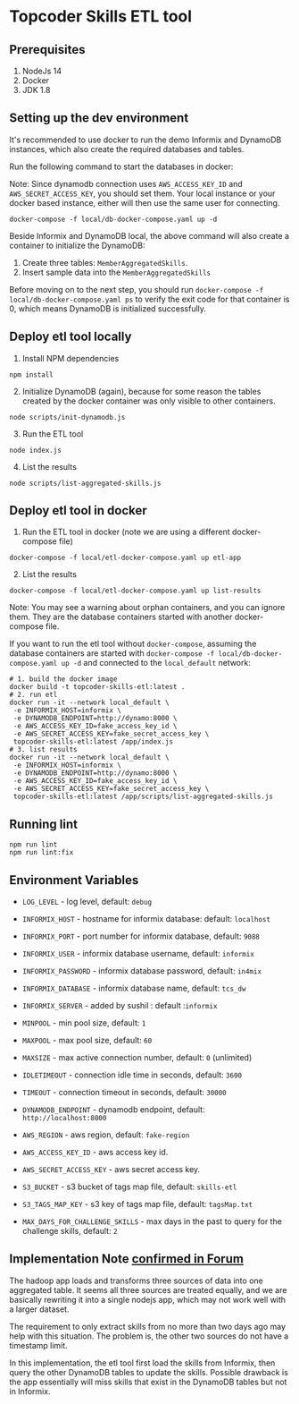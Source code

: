 # Topcoder Skills ETL tool

## Prerequisites

1. NodeJs 14
2. Docker
3. JDK 1.8

## Setting up the dev environment

It's recommended to use docker to run the demo Informix and DynamoDB instances, which also create the required databases
and tables.

Run the following command to start the databases in docker:

Note: Since dynamodb connection uses `AWS_ACCESS_KEY_ID` and `AWS_SECRET_ACCESS_KEY`, you should set them. Your local instance or your docker based instance, either will then use the same user for connecting.

```
docker-compose -f local/db-docker-compose.yaml up -d
```

Beside Informix and DynamoDB local, the above command will also create a container to initialize the DynamoDB:

1. Create three tables: `MemberAggregatedSkills`.
2. Insert sample data into the `MemberAggregatedSkills` 

Before moving on to the next step, you should run `docker-compose -f local/db-docker-compose.yaml ps` to verify the exit
code for that container is 0, which means DynamoDB is initialized successfully.

## Deploy etl tool locally

1. Install NPM dependencies

```
npm install
```

2. Initialize DynamoDB (again), because for some reason the tables created by the docker container was only visible to
   other containers.

```
node scripts/init-dynamodb.js
```

3. Run the ETL tool

```
node index.js
```

4. List the results

```
node scripts/list-aggregated-skills.js
```

## Deploy etl tool in docker

1. Run the ETL tool in docker (note we are using a different docker-compose file)

```
docker-compose -f local/etl-docker-compose.yaml up etl-app
```

2. List the results

```
docker-compose -f local/etl-docker-compose.yaml up list-results
```

Note: You may see a warning about orphan containers, and you can ignore them. They are the database containers started
with another docker-compose file.

If you want to run the etl tool without `docker-compose`, assuming the database containers are started
with `docker-compose -f local/db-docker-compose.yaml up -d` and connected to the `local_default` network:

```
# 1. build the docker image
docker build -t topcoder-skills-etl:latest .
# 2. run etl
docker run -it --network local_default \
 -e INFORMIX_HOST=informix \
 -e DYNAMODB_ENDPOINT=http://dynamo:8000 \
 -e AWS_ACCESS_KEY_ID=fake_access_key_id \
 -e AWS_SECRET_ACCESS_KEY=fake_secret_access_key \
 topcoder-skills-etl:latest /app/index.js
# 3. list results
docker run -it --network local_default \
 -e INFORMIX_HOST=informix \
 -e DYNAMODB_ENDPOINT=http://dynamo:8000 \
 -e AWS_ACCESS_KEY_ID=fake_access_key_id \
 -e AWS_SECRET_ACCESS_KEY=fake_secret_access_key \
 topcoder-skills-etl:latest /app/scripts/list-aggregated-skills.js
```

## Running lint

```
npm run lint
npm run lint:fix
```

## Environment Variables

- `LOG_LEVEL` - log level, default: `debug`

- `INFORMIX_HOST` - hostname for informix database: default: `localhost`
- `INFORMIX_PORT` - port number for informix database, default: `9088`
- `INFORMIX_USER` - informix database username, default: `informix`
- `INFORMIX_PASSWORD` - informix database password, default: `in4mix`
- `INFORMIX_DATABASE` - informix database name, default: `tcs_dw`
- `INFORMIX_SERVER` - added by sushil : default :`informix`
- `MINPOOL` - min pool size, default: `1`
- `MAXPOOL` - max pool size, default: `60`
- `MAXSIZE` - max active connection number, default: `0` (unlimited)
- `IDLETIMEOUT` - connection idle time in seconds, default: `3600`
- `TIMEOUT` - connection timeout in seconds, default: `30000`

- `DYNAMODB_ENDPOINT` - dynamodb endpoint, default: `http://localhost:8000`
- `AWS_REGION` - aws region, default: `fake-region`
- `AWS_ACCESS_KEY_ID` - aws access key id.
- `AWS_SECRET_ACCESS_KEY` - aws secret access key.
- `S3_BUCKET` - s3 bucket of tags map file, default: `skills-etl`
- `S3_TAGS_MAP_KEY` - s3 key of tags map file, default: `tagsMap.txt`
- `MAX_DAYS_FOR_CHALLENGE_SKILLS` - max days in the past to query for the challenge skills, default: `2`

## Implementation Note [confirmed in Forum](https://discussions.topcoder.com/discussion/2638/approach-confirmation)

The hadoop app loads and transforms three sources of data into one aggregated table. It seems all three sources are treated equally, and we are basically rewriting it into a single nodejs app, which may not work well with a larger dataset.

The requirement to only extract skills from no more than two days ago may help with this situation. The problem is, the other two sources do not have a timestamp limit.

In this implementation, the etl tool first load the skills from Informix, then query the other DynamoDB tables to update the skills. Possible drawback is the app essentially will miss skills that exist in the DynamoDB tables but not in Informix.


